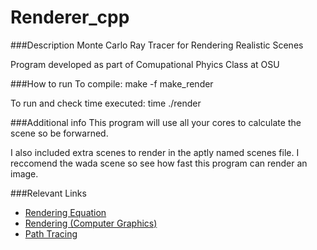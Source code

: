 # Renderer_cpp

###Description
Monte Carlo Ray Tracer for Rendering Realistic Scenes

Program developed as part of Comupational Phyics Class at OSU

###How to run
To compile: make -f make_render

To run and check time executed: time ./render

###Additional info
This program will use all your cores to calculate the scene so be forwarned.

I also included extra scenes to render in the aptly named scenes file. I reccomend the wada scene so see how fast this program can render an image. 

###Relevant Links

- [Rendering Equation](https://en.wikipedia.org/wiki/Rendering_equation)
- [Rendering (Computer Graphics)](https://en.wikipedia.org/wiki/Rendering_(computer_graphics)#Optimization)
- [Path Tracing](https://en.wikipedia.org/wiki/Path_tracing)
